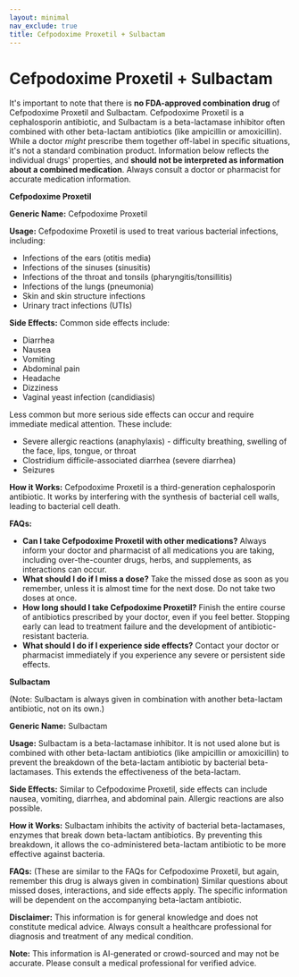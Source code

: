```yaml
---
layout: minimal
nav_exclude: true
title: Cefpodoxime Proxetil + Sulbactam
---
```


# Cefpodoxime Proxetil + Sulbactam

It's important to note that there is **no FDA-approved combination drug** of Cefpodoxime Proxetil and Sulbactam.  Cefpodoxime Proxetil is a cephalosporin antibiotic, and Sulbactam is a beta-lactamase inhibitor often combined with other beta-lactam antibiotics (like ampicillin or amoxicillin).  While a doctor *might* prescribe them together off-label in specific situations, it's not a standard combination product.  Information below reflects the individual drugs' properties, and **should not be interpreted as information about a combined medication**.  Always consult a doctor or pharmacist for accurate medication information.


**Cefpodoxime Proxetil**

**Generic Name:** Cefpodoxime Proxetil

**Usage:** Cefpodoxime Proxetil is used to treat various bacterial infections, including:

* Infections of the ears (otitis media)
* Infections of the sinuses (sinusitis)
* Infections of the throat and tonsils (pharyngitis/tonsillitis)
* Infections of the lungs (pneumonia)
* Skin and skin structure infections
* Urinary tract infections (UTIs)


**Side Effects:** Common side effects include:

* Diarrhea
* Nausea
* Vomiting
* Abdominal pain
* Headache
* Dizziness
* Vaginal yeast infection (candidiasis)


Less common but more serious side effects can occur and require immediate medical attention. These include:

* Severe allergic reactions (anaphylaxis) - difficulty breathing, swelling of the face, lips, tongue, or throat
* Clostridium difficile-associated diarrhea (severe diarrhea)
* Seizures


**How it Works:** Cefpodoxime Proxetil is a third-generation cephalosporin antibiotic. It works by interfering with the synthesis of bacterial cell walls, leading to bacterial cell death.


**FAQs:**

* **Can I take Cefpodoxime Proxetil with other medications?**  Always inform your doctor and pharmacist of all medications you are taking, including over-the-counter drugs, herbs, and supplements, as interactions can occur.
* **What should I do if I miss a dose?** Take the missed dose as soon as you remember, unless it is almost time for the next dose. Do not take two doses at once.
* **How long should I take Cefpodoxime Proxetil?**  Finish the entire course of antibiotics prescribed by your doctor, even if you feel better. Stopping early can lead to treatment failure and the development of antibiotic-resistant bacteria.
* **What should I do if I experience side effects?**  Contact your doctor or pharmacist immediately if you experience any severe or persistent side effects.



**Sulbactam**

(Note: Sulbactam is always given in combination with another beta-lactam antibiotic, not on its own.)

**Generic Name:** Sulbactam

**Usage:** Sulbactam is a beta-lactamase inhibitor. It is not used alone but is combined with other beta-lactam antibiotics (like ampicillin or amoxicillin) to prevent the breakdown of the beta-lactam antibiotic by bacterial beta-lactamases.  This extends the effectiveness of the beta-lactam.

**Side Effects:** Similar to Cefpodoxime Proxetil, side effects can include nausea, vomiting, diarrhea, and abdominal pain.  Allergic reactions are also possible.

**How it Works:** Sulbactam inhibits the activity of bacterial beta-lactamases, enzymes that break down beta-lactam antibiotics.  By preventing this breakdown, it allows the co-administered beta-lactam antibiotic to be more effective against bacteria.

**FAQs:** (These are similar to the FAQs for Cefpodoxime Proxetil, but again, remember this drug is always given in combination)  Similar questions about missed doses, interactions, and side effects apply.  The specific information will be dependent on the accompanying beta-lactam antibiotic.


**Disclaimer:** This information is for general knowledge and does not constitute medical advice.  Always consult a healthcare professional for diagnosis and treatment of any medical condition.


**Note:** This information is AI-generated or crowd-sourced and may not be accurate. Please consult a medical professional for verified advice.